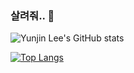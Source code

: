 ### 살려줘.. 👋

![Yunjin Lee's GitHub stats](https://github-readme-stats.vercel.app/api?username=yoonjin2&hide=contribs,prs&count_private=false)

[![Top Langs](https://github-readme-stats.vercel.app/api/top-langs/?username=yoonjin2)](https://github.com/anuraghazra/github-readme-stats)
